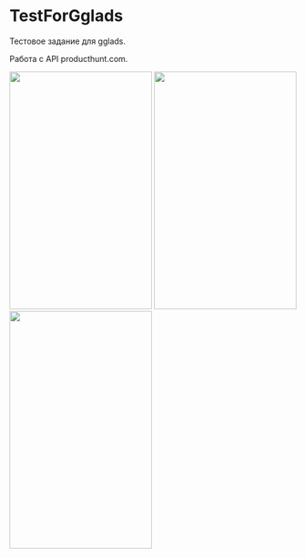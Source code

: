 # TestForGglads
Тестовое задание для gglads.

Работа с API producthunt.com.

<img src="https://pp.vk.me/c636930/v636930263/3af5d/1NvtigtDci4.jpg" width="250" height="417">
<img src="https://pp.vk.me/c636930/v636930263/3af67/lvMMRPmnSwY.jpg" width="250" height="417">
<img src="https://pp.vk.me/c636930/v636930263/3af71/FhSBHCKWIu4.jpg" width="250" height="417">
